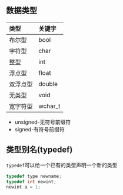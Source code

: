 ## 数据类型

| 类型     | 关键字  |
| :------- | :------ |
| 布尔型   | bool    |
| 字符型   | char    |
| 整型     | int     |
| 浮点型   | float   |
| 双浮点型 | double  |
| 无类型   | void    |
| 宽字符型 | wchar_t |

* unsigned-无符号前缀符
* signed-有符号前缀符

## 类型别名(typedef)

`typedef`可以给一个已有的类型声明一个新的类型

```c++
typedef type newname; 
typedef int newint;
newint a = 1;
```